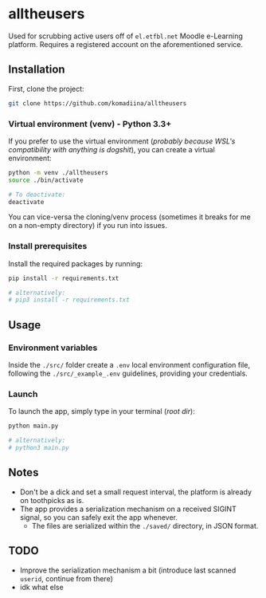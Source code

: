 # alltheusers

Used for scrubbing active users off of `el.etfbl.net` Moodle e-Learning platform. Requires a registered account on the aforementioned service.

## Installation

First, clone the project:
```bash
git clone https://github.com/komadiina/alltheusers
```

### Virtual environment (venv) - Python 3.3+
If you prefer to use the virtual environment (*probably because WSL's compatibility with anything is dogshit*), you can create a virtual environment:
```bash
python -m venv ./alltheusers
source ./bin/activate

# To deactivate:
deactivate
```

You can vice-versa the cloning/venv process (sometimes it breaks for me on a non-empty directory) if you run into issues.

### Install prerequisites
Install the required packages by running:

```bash
pip install -r requirements.txt

# alternatively:
# pip3 install -r requirements.txt
```

## Usage

### Environment variables
Inside the `./src/` folder create a `.env` local environment configuration file, following the `./src/_example_.env` guidelines, providing your credentials.

### Launch
To launch the app, simply type in your terminal (*root dir*):
```bash
python main.py 

# alternatively: 
# python3 main.py
```

## Notes
- Don't be a dick and set a small request interval, the platform is already on toothpicks as is.
- The app provides a serialization mechanism on a received SIGINT signal, so you can safely exit the app whenever.  
  - The files are serialized within the `./saved/` directory, in JSON format.

## TODO
  - Improve the serialization mechanism a bit (introduce last scanned `userid`, continue from there)
  - idk what else